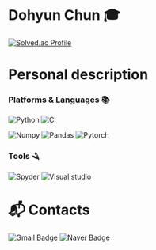 # Dohyun Chun 🎓

[![Solved.ac Profile](http://mazassumnida.wtf/api/v2/generate_badge?boj=0726dohyun)](https://solved.ac/0726dohyun/)



# Personal description
### Platforms & Languages 📚
![Python](https://img.shields.io/badge/Python-3776AB.svg?&style=for-the-badge&logo=Python&logoColor=white)
![C](https://img.shields.io/badge/C-A8B9CC.svg?&style=for-the-badge&logo=C&logoColor=white)

![Numpy](https://img.shields.io/badge/Numpy-013243.svg?&style=for-the-badge&logo=Numpy&logoColor=white)
![Pandas](https://img.shields.io/badge/Pandas-150458.svg?&style=for-the-badge&logo=Pandas&logoColor=white)
![Pytorch](https://img.shields.io/badge/Pytorch-EE4C2C.svg?&style=for-the-badge&logo=Pytorch&logoColor=white)

### Tools 🪒
![Spyder](https://img.shields.io/badge/Spyder%20IDE-FF0000.svg?&style=for-the-badge&logo=Spyder%20IDE&logoColor=white)
![Visual studio](https://img.shields.io/badge/Visual%20Studio-5C2D91.svg?&style=for-the-badge&logo=Visual%20Studio&logoColor=white)


# :mailbox_with_mail: Contacts
[![Gmail Badge](https://img.shields.io/badge/Gmail-d14836?style=flat-square&logo=Gmail&logoColor=white&link=mailto:0726dohyun@korea.ac.kr)](mailto:0726dohyun@korea.ac.kr)
[![Naver Badge](https://img.shields.io/badge/Naver-03C75A?style=flat-square&logo=Naver&logoColor=white&link=mailto:0726dohyun@naver.com)](mailto:0726dohyun@naver.com)
